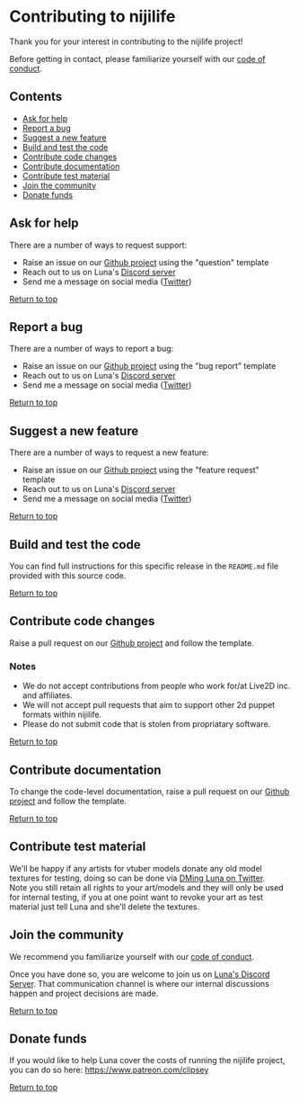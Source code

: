 # Contributing to nijilife
Thank you for your interest in contributing to the nijilife project! 

Before getting in contact, please familiarize yourself with our [code of conduct](https://github.com/nijigenerate/nijilife/blob/main/CODE_OF_CONDUCT.md).

## Contents <a name="top"></a>
* [Ask for help](#ask-for-help)
* [Report a bug](#report-a-bug)
* [Suggest a new feature](#suggest-a-new-feature)
* [Build and test the code](#build-and-test-the-code)
* [Contribute code changes](#contribute-code-changes)
* [Contribute documentation](#contribute-documentation)
* [Contribute test material](#contribute-test-material)
* [Join the community](#join-the-community)
* [Donate funds](#donate-funds)

## Ask for help
There are a number of ways to request support:

* Raise an issue on our [Github project](https://github.com/nijigenerate/nijilife) using the "question" template
* Reach out to us on Luna's [Discord server](https://discord.gg/tNfMGgJ9Fn)
* Send me a message on social media ([Twitter](https://twitter.com/Clipsey5))

[Return to top](#top)

## Report a bug
There are a number of ways to report a bug:

* Raise an issue on our [Github project](https://github.com/nijigenerate/nijilife) using the "bug report" template
* Reach out to us on Luna's [Discord server](https://discord.gg/tNfMGgJ9Fn)
* Send me a message on social media ([Twitter](https://twitter.com/Clipsey5))

[Return to top](#top)

## Suggest a new feature
There are a number of ways to request a new feature:

* Raise an issue on our [Github project](https://github.com/nijigenerate/nijilife) using the "feature request" template
* Reach out to us on Luna's [Discord server](https://discord.gg/tNfMGgJ9Fn)
* Send me a message on social media ([Twitter](https://twitter.com/Clipsey5))

[Return to top](#top)

## Build and test the code
You can find full instructions for this specific release in the `README.md` file provided with this source code.

[Return to top](#top)

## Contribute code changes
Raise a pull request on our [Github project](https://github.com/nijigenerate/nijilife) and follow the template.

### Notes
* We do not accept contributions from people who work for/at Live2D inc. and affiliates.
* We will not accept pull requests that aim to support other 2d puppet formats within nijilife.
* Please do not submit code that is stolen from propriatary software.

[Return to top](#top)

## Contribute documentation
To change the code-level documentation, raise a pull request on our [Github project](https://github.com/nijigenerate/nijilife) and follow the template.

[Return to top](#top)

## Contribute test material
We'll be happy if any artists for vtuber models donate any old model textures for testing, doing so can be done via [DMing Luna on Twitter](https://twitter.com/Clipsey5).  
Note you still retain all rights to your art/models and they will only be used for internal testing, if you at one point want to revoke your art as test material just tell Luna and she'll delete the textures.

## Join the community
We recommend you familiarize yourself with our [code of conduct](https://github.com/nijigenerate/nijilife/blob/main/CODE_OF_CONDUCT.md).

Once you have done so, you are welcome to join us on [Luna's Discord Server](https://discord.gg/tNfMGgJ9Fn). That communication channel is where our internal discussions happen and project decisions are made.

[Return to top](#top)

## Donate funds
If you would like to help Luna cover the costs of running the nijilife project, you can do so here: https://www.patreon.com/clipsey

[Return to top](#top)
